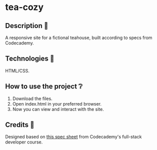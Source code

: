 # tea-cozy
## Description :speech_balloon:
A responsive site for a fictional teahouse, built according to specs from Codecademy.

## Technologies :information_desk_person:
HTML/CSS.

## How to use the project :grey_question:
1. Download the files.
2. Open index.html in your preferred browser.
3. Now you can view and interact with the site.

## Credits :pray:
Designed based on <a href="https://content.codecademy.com/courses/freelance-1/unit-4/img-tea-cozy-redline.jpg?_gl=1*1imzpos*_ga*OTc3Mzk5MDQ5MC4xNjgzNzI0MTE3*_ga_3LRZM6TM9L*MTY4NTQ3NDU4OC4zOS4xLjE2ODU0Nzc3NTQuMTAuMC4w">this spec sheet</a> from Codecademy's full-stack developer course.
